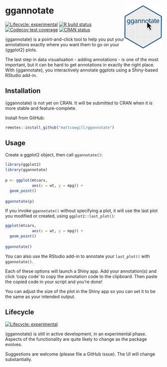 
<!-- README.md is generated from README.Rmd. Please edit that file -->

# ggannotate <img src="man/figures/ggannotate_hex.png" align="right" height="138.5"/>

<!-- badges: start -->

[![Lifecycle:
experimental](https://img.shields.io/badge/lifecycle-experimental-orange.svg)](https://www.tidyverse.org/lifecycle/#experimental)
[![R build
status](https://github.com/mattcowgill/ggannotate/workflows/R-CMD-check/badge.svg)](https://github.com/mattcowgill/ggannotate/actions)
[![Codecov test
coverage](https://codecov.io/gh/mattcowgill/ggannotate/branch/master/graph/badge.svg)](https://codecov.io/gh/mattcowgill/ggannotate?branch=master)
[![CRAN
status](https://www.r-pkg.org/badges/version/ggannotate)](https://CRAN.R-project.org/package=ggannotate)

<!-- badges: end -->

{ggannotate} is a point-and-click tool to help you put your annotations
exactly where you want them to go on your {ggplot2} plots.

The last step in data visualisation - adding annotations - is one of the
most important, but it can be hard to get annotations in exactly the
right place. With {ggannotate}, you interactively annotate ggplots using
a Shiny-based RStudio add-in.

## Installation

{ggannotate} is not yet on CRAN. It will be submitted to CRAN when it is
more stable and feature-complete.

Install from GitHub:

``` r
remotes::install_github("mattcowgill/ggannotate")
```

## Usage

Create a ggplot2 object, then call `ggannotate()`:

``` r
library(ggplot2)
library(ggannotate)

p <- ggplot(mtcars, 
            aes(x = wt, y = mpg)) + 
  geom_point() 

ggannotate(p)
```

If you invoke `ggannotate()` without specifying a plot, it will use the
last plot you modified or created, using `ggplot2::last_plot()`:

``` r
ggplot(mtcars, 
            aes(x = wt, y = mpg)) + 
  geom_point() 

ggannotate()
```

You can also use the RStudio add-in to annotate your `last_plot()` with
`ggannotate()`.

Each of these options will launch a Shiny app. Add your annotation(s)
and click ‘copy code’ to copy the annotation code to the clipboard. Then
paste the copied code in your script and you’re done!

You can adjust the size of the plot in the Shiny app so you can set it
to be the same as your intended output.

## Lifecycle

[![Lifecycle:
experimental](https://img.shields.io/badge/lifecycle-experimental-orange.svg)](https://www.tidyverse.org/lifecycle/#experimental)

{ggannotate} is still in active development, in an experimental phase.
Aspects of the functionality are quite likely to change as the package
evolves.

Suggestions are welcome (please file a GitHub issue). The UI will change
substantially.
